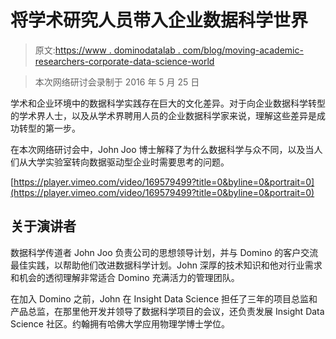 # 将学术研究人员带入企业数据科学世界

> 原文:[https://www . dominodatalab . com/blog/moving-academic-researchers-corporate-data-science-world](https://www.dominodatalab.com/blog/moving-academic-researchers-corporate-data-science-world)

> 本次网络研讨会录制于 2016 年 5 月 25 日

学术和企业环境中的数据科学实践存在巨大的文化差异。对于向企业数据科学转型的学术界人士，以及从学术界聘用人员的企业数据科学家来说，理解这些差异是成功转型的第一步。

在本次网络研讨会中，John Joo 博士解释了为什么数据科学与众不同，以及当人们从大学实验室转向数据驱动型企业时需要思考的问题。

[https://player.vimeo.com/video/169579499?title=0&byline=0&portrait=0](https://player.vimeo.com/video/169579499?title=0&byline=0&portrait=0)

## 关于演讲者

数据科学传道者 John Joo 负责公司的思想领导计划，并与 Domino 的客户交流最佳实践，以帮助他们改进数据科学计划。John 深厚的技术知识和他对行业需求和机会的透彻理解非常适合 Domino 充满活力的管理团队。

在加入 Domino 之前，John 在 Insight Data Science 担任了三年的项目总监和产品总监，在那里他开发并领导了数据科学项目的会议，还负责发展 Insight Data Science 社区。约翰拥有哈佛大学应用物理学博士学位。